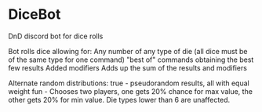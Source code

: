 # DiceBot
DnD discord bot for dice rolls

Bot rolls dice allowing for:
Any number of any type of die (all dice must be of the same type for one command)
"best of" commands obtaining the best few results
Added modifiers
Adds up the sum of the results and modifiers

Alternate random distributions:
true - pseudorandom results, all with equal weight
fun - Chooses two players, one gets 20% chance for max value, the other gets 20% for min value. Die types lower than 6 are unaffected.




